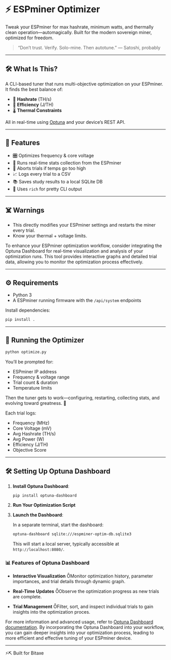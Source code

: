 # ⚡️ ESPminer Optimizer

Tweak your ESPminer for max hashrate, minimum watts, and thermally clean operation—automagically.
Built for the modern sovereign miner, optimized for freedom.

> “Don’t trust. Verify. Solo-mine. Then autotune.” — Satoshi, probably

---

## 🛠 What Is This?

A CLI-based tuner that runs multi-objective optimization on your ESPminer.
It finds the best balance of:
- 🧠 **Hashrate** (TH/s)
- 🔌 **Efficiency** (J/TH)
- 🌡 **Thermal Constraints**

All in real-time using [Optuna](https://optuna.org/) and your device’s REST API.

---

## 🚀 Features

- 🎛 Optimizes frequency & core voltage
- 🧪 Runs real-time stats collection from the ESPminer
- 🧯 Aborts trials if temps go too high
- 📈 Logs every trial to a CSV
- 📚 Saves study results to a local SQLite DB
- 🌈 Uses `rich` for pretty CLI output

---

## ☠️ Warnings

- This directly modifies your ESPminer settings and restarts the miner every trial.
- Know your thermal + voltage limits.

To enhance your ESPminer optimization workflow, consider integrating the Optuna Dashboard for real-time visualization and analysis of your optimization runs. This tool provides interactive graphs and detailed trial data, allowing you to monitor the optimization process effectively.

---

## ⚙️ Requirements

- Python 3
- A ESPminer running firmware with the `/api/system` endpoints

Install dependencies:
```bash
pip install .
```

---

## 🧪 Running the Optimizer

```bash
python optimize.py
```

You’ll be prompted for:
- ESPminer IP address
- Frequency & voltage range
- Trial count & duration
- Temperature limits

Then the tuner gets to work—configuring, restarting, collecting stats, and evolving toward greatness. 🙌

Each trial logs:
- Frequency (MHz)
- Core Voltage (mV)
- Avg Hashrate (TH/s)
- Avg Power (W)
- Efficiency (J/TH)
- Objective Score

---

## 🛠️ Setting Up Optuna Dashboard

1. **Install Optuna Dashboard**:

   ```bash
   pip install optuna-dashboard
   ```

2. **Run Your Optimization Script**

3. **Launch the Dashboard**:

   In a separate terminal, start the dashboard:

   ```bash
   optuna-dashboard sqlite:///espminer-optim-db.sqlite3
   ```

   This will start a local server, typically accessible at `http://localhost:8080/`.

### 📊 Features of Optuna Dashboard

- **Interactive Visualization** Monitor optimization history, parameter importances, and trial details through dynamic graph.

- **Real-Time Updates** Observe the optimization progress as new trials are complete.

- **Trial Management** Filter, sort, and inspect individual trials to gain insights into the optimization proces.

For more information and advanced usage, refer to [Optuna Dashboard documentation](https://optuna-dashboard.readthedocs.io/).
By incorporating the Optuna Dashboard into your workflow, you can gain deeper insights into your optimization process, leading to more efficient and effective tuning of your ESPminer device.

---

⚡️⛏️ Built for Bitaxe
